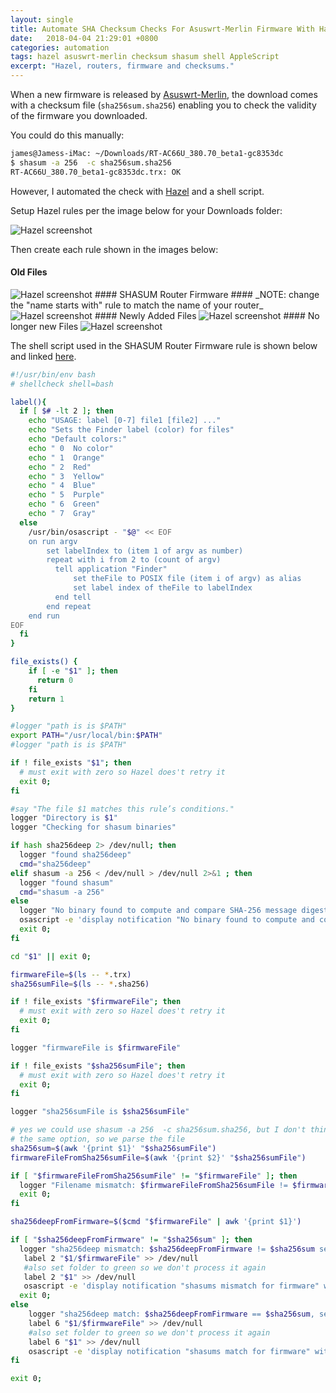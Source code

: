 ```yaml
---
layout: single
title: Automate SHA Checksum Checks For Asuswrt-Merlin Firmware With Hazel
date:   2018-04-04 21:29:01 +0800
categories: automation
tags: hazel asuswrt-merlin checksum shasum shell AppleScript
excerpt: "Hazel, routers, firmware and checksums."
---
```


When a new firmware is released by [Asuswrt-Merlin](https://asuswrt.lostrealm.ca/), the download comes with a checksum file (`sha256sum.sha256`) enabling you to check the validity of the firmware you downloaded.

You could do this manually:

```bash
james@Jamess-iMac: ~/Downloads/RT-AC66U_380.70_beta1-gc8353dc
$ shasum -a 256  -c sha256sum.sha256
RT-AC66U_380.70_beta1-gc8353dc.trx: OK
```

However, I automated the check with [Hazel](https://www.noodlesoft.com/) and a shell script.

Setup Hazel rules per the image below for your Downloads folder:

<img data-src="/assets/images/hazel1.png" class="lazyload blur-up" alt="Hazel screenshot"/>

Then create each rule shown in the images below:

#### Old Files
<img data-src="/assets/images/hazel2.png" class="lazyload blur-up" alt="Hazel screenshot"/>
#### SHASUM Router Firmware ####
_NOTE: change the "name starts with" rule to match the name of your router_

<img data-src="/assets/images/hazel3.png" class="lazyload blur-up" alt="Hazel screenshot"/>
#### Newly Added Files
<img data-src="/assets/images/hazel4.png" class="lazyload blur-up" alt="Hazel screenshot"/>
#### No longer new Files
<img data-src="/assets/images/hazel5.png" class="lazyload blur-up" alt="Hazel screenshot"/>

The shell script used in the SHASUM Router Firmware rule is shown below and linked [here](/assets/files/hazelLabelForASUS.sh).

```` bash
#!/usr/bin/env bash
# shellcheck shell=bash

label(){
  if [ $# -lt 2 ]; then
    echo "USAGE: label [0-7] file1 [file2] ..."
    echo "Sets the Finder label (color) for files"
    echo "Default colors:"
    echo " 0  No color"
    echo " 1  Orange"
    echo " 2  Red"
    echo " 3  Yellow"
    echo " 4  Blue"
    echo " 5  Purple"
    echo " 6  Green"
    echo " 7  Gray"
  else
    /usr/bin/osascript - "$@" << EOF
    on run argv
        set labelIndex to (item 1 of argv as number)
        repeat with i from 2 to (count of argv)
          tell application "Finder"
              set theFile to POSIX file (item i of argv) as alias
              set label index of theFile to labelIndex
          end tell
        end repeat
    end run
EOF
  fi
}

file_exists() {
    if [ -e "$1" ]; then
      return 0
    fi
    return 1
}

#logger "path is is $PATH"
export PATH="/usr/local/bin:$PATH"
#logger "path is is $PATH"

if ! file_exists "$1"; then
  # must exit with zero so Hazel does't retry it
  exit 0;
fi

#say "The file $1 matches this rule’s conditions."
logger "Directory is $1"
logger "Checking for shasum binaries"

if hash sha256deep 2> /dev/null; then
  logger "found sha256deep"
  cmd="sha256deep"
elif shasum -a 256 < /dev/null > /dev/null 2>&1 ; then
  logger "found shasum"
  cmd="shasum -a 256"
else
  logger "No binary found to compute and compare SHA-256 message digests"
  osascript -e 'display notification "No binary found to compute and compare SHA-256 message digests" with title "ERROR"'
  exit 0;
fi

cd "$1" || exit 0;

firmwareFile=$(ls -- *.trx)
sha256sumFile=$(ls -- *.sha256)

if ! file_exists "$firmwareFile"; then
  # must exit with zero so Hazel does't retry it
  exit 0;
fi

logger "firmwareFile is $firmwareFile"

if ! file_exists "$sha256sumFile"; then
  # must exit with zero so Hazel does't retry it
  exit 0;
fi

logger "sha256sumFile is $sha256sumFile"

# yes we could use shasum -a 256  -c sha256sum.sha256, but I don't think sha256deep has
# the same option, so we parse the file
sha256sum=$(awk '{print $1}' "$sha256sumFile")
firmwareFileFromSha256sumFile=$(awk '{print $2}' "$sha256sumFile")

if [ "$firmwareFileFromSha256sumFile" != "$firmwareFile" ]; then
  logger "Filename mismatch: $firmwareFileFromSha256sumFile != $firmwareFile"
  exit 0;
fi

sha256deepFromFirmware=$($cmd "$firmwareFile" | awk '{print $1}')

if [ "$sha256deepFromFirmware" != "$sha256sum" ]; then
  logger "sha256deep mismatch: $sha256deepFromFirmware != $sha256sum set label to red"
   label 2 "$1/$firmwareFile" >> /dev/null
   #also set folder to green so we don't process it again
   label 2 "$1" >> /dev/null
   osascript -e 'display notification "shasums mismatch for firmware" with title "INVALID ASUS Firmware"'
  exit 0;
else
    logger "sha256deep match: $sha256deepFromFirmware == $sha256sum, set label to green"
    label 6 "$1/$firmwareFile" >> /dev/null
    #also set folder to green so we don't process it again
    label 6 "$1" >> /dev/null
    osascript -e 'display notification "shasums match for firmware" with title "Valid ASUS Firmware"'
fi

exit 0;

````
